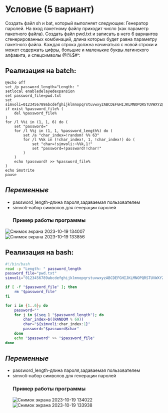 # Условие (5 вариант)
Создать файл sh и bat, который выполняет следующее:
Генератор паролей. На вход пакетному файлу приходит число (как параметр пакетного файла). Создать файл pwd.txt и записать в него 6 вариантов сгенерированных комбинаций, длина которых будет равна параметру пакетного файла. Каждая строка должна начинаться с новой строки и может содержать цифры, большие и маленькие буквы латинского алфавита, и спецсимволы @!%$#^.
## Реализация на batch:

```batch
@echo off
set /p password_length="Length: "
setlocal enabledelayedexpansion
set password_file=pwd.txt
set simvoli=0123456789abcdefghijklmnopqrstuvwxyzABCDEFGHIJKLMNOPQRSTUVWXYZ@!%%$#^
if exist %password_file% (
    del %password_file%
)
for /l %%i in (1, 1, 6) do (
    set "password="
    for /l %%j in (1, 1, %password_length%) do (
        set /a "char_index=!random! %% 63"
        for /l %%k in (!char_index!, 1, !char_index!) do (
            set "char=!simvoli:~%%k,1!"
            set "password=!password!!char!"
        )
    )
    echo !password! >> %password_file%
)
echo Smotrite
pause
```
## ___Переменные___
* password_length-длина пароля,задаваемая пользователем
* simvoli-набор символов для генерации паролей
  ### Пример работы программы
![Снимок экрана 2023-10-19 134007](https://github.com/iis-32170x/RPIIS/assets/144949092/6a7dea3c-83bc-4013-90bc-8195af672a98)
![Снимок экрана 2023-10-19 133856](https://github.com/iis-32170x/RPIIS/assets/144949092/6c5b8e45-6b0b-44db-bcd8-2b7cbbb29310)
## Реализация на bash:
```bash
#!/bin/bash
read -p "Length: " password_length
password_file="pwd.txt"
simvoli="0123456789abcdefghijklmnopqrstuvwxyzABCDEFGHIJKLMNOPQRSTUVWXYZ@!%%$#^"

if [ -f "$password_file" ]; then
    rm "$password_file"
fi

for i in {1..6}; do
    password=""
    for j in $(seq 1 "$password_length"); do
        char_index=$((RANDOM % 69))
        char="${simvoli:char_index:1}"
        password="$password$char"
    done
    echo "$password" >> "$password_file"
done
```
## ___Переменные___
* password_length-длина пароля,задаваемая пользователем
* simvoli-набор символов для генерации паролей
  ### Пример работы программы
  ![Снимок экрана 2023-10-19 134022](https://github.com/iis-32170x/RPIIS/assets/144949092/8fe9f16b-82eb-4cb0-b46c-a786b7f9af5b)
  ![Снимок экрана 2023-10-19 133938](https://github.com/iis-32170x/RPIIS/assets/144949092/987b82d0-514f-4d59-975a-358017e9b9db)







